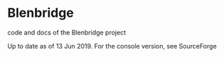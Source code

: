 # Blenbridge
code and docs of the Blenbridge project

Up to date as of 13 Jun 2019. For the console version, see SourceForge

